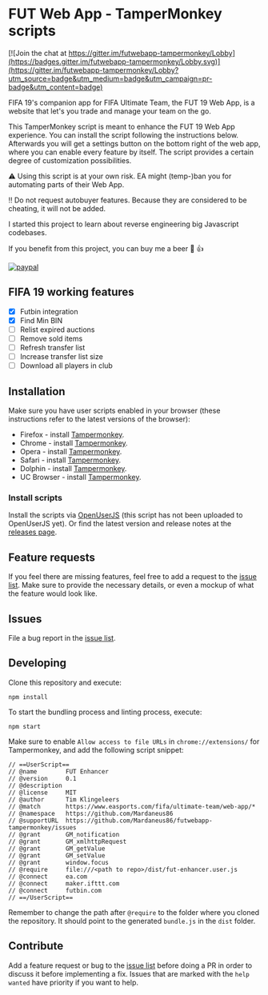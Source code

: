# FUT Web App - TamperMonkey scripts

[![Join the chat at https://gitter.im/futwebapp-tampermonkey/Lobby](https://badges.gitter.im/futwebapp-tampermonkey/Lobby.svg)](https://gitter.im/futwebapp-tampermonkey/Lobby?utm_source=badge&utm_medium=badge&utm_campaign=pr-badge&utm_content=badge)

FIFA 19's companion app for FIFA Ultimate Team, the FUT 19 Web App, is a website that let's you trade and manage your team on the go.

This TamperMonkey script is meant to enhance the FUT 19 Web App experience. You can install the script following the instructions below. Afterwards you will get a settings button on the bottom right of the web app, where you can enable every feature by itself. The script provides a certain degree of customization possibilities.

:warning: Using this script is at your own risk. EA might (temp-)ban you for automating parts of their Web App.

:bangbang: Do not request autobuyer features. Because they are considered to be cheating, it will not be added.

I started this project to learn about reverse engineering big Javascript codebases.

If you benefit from this project, you can buy me a beer :beers: :+1:

[![paypal](https://www.paypalobjects.com/en_US/i/btn/btn_donateCC_LG.gif)](https://www.paypal.com/cgi-bin/webscr?cmd=_s-xclick&hosted_button_id=VTXU8XUY8JS94)

## FIFA 19 working features
- [x] Futbin integration
- [x] Find Min BIN
- [ ] Relist expired auctions
- [ ] Remove sold items
- [ ] Refresh transfer list
- [ ] Increase transfer list size
- [ ] Download all players in club

## Installation
Make sure you have user scripts enabled in your browser (these instructions refer to the latest versions of the browser):

* Firefox - install [Tampermonkey](https://tampermonkey.net/?ext=dhdg&browser=firefox).
* Chrome - install [Tampermonkey](https://tampermonkey.net/?ext=dhdg&browser=chrome).
* Opera - install [Tampermonkey](https://tampermonkey.net/?ext=dhdg&browser=opera).
* Safari - install [Tampermonkey](https://tampermonkey.net/?ext=dhdg&browser=safari).
* Dolphin - install [Tampermonkey](https://tampermonkey.net/?ext=dhdg&browser=dolphin).
* UC Browser - install [Tampermonkey](https://tampermonkey.net/?ext=dhdg&browser=ucweb).

### Install scripts
Install the scripts via [OpenUserJS][install-script] (this script has not been uploaded to OpenUserJS yet). Or find the latest version and release notes at the [releases page](https://github.com/Mardaneus86/futwebapp-tampermonkey/releases).

## Feature requests
If you feel there are missing features, feel free to add a request to the [issue list][issue-list]. Make sure to provide the necessary details, or even a mockup of what the feature would look like.

## Issues
File a bug report in the [issue list][issue-list].

## Developing
Clone this repository and execute:
```
npm install
```

To start the bundling process and linting process, execute:
```
npm start
```

Make sure to enable `Allow access to file URLs` in `chrome://extensions/` for Tampermonkey, and add the following script snippet:
```
// ==UserScript==
// @name        FUT Enhancer
// @version     0.1
// @description
// @license     MIT
// @author      Tim Klingeleers
// @match       https://www.easports.com/fifa/ultimate-team/web-app/*
// @namespace   https://github.com/Mardaneus86
// @supportURL  https://github.com/Mardaneus86/futwebapp-tampermonkey/issues
// @grant       GM_notification
// @grant       GM_xmlhttpRequest
// @grant       GM_getValue
// @grant       GM_setValue
// @grant       window.focus
// @require     file:///<path to repo>/dist/fut-enhancer.user.js
// @connect     ea.com
// @connect     maker.ifttt.com
// @connect     futbin.com
// ==/UserScript==
```

Remember to change the path after `@require` to the folder where you cloned the repository. It should point to the generated `bundle.js` in the `dist` folder.

## Contribute
Add a feature request or bug to the [issue list][issue-list] before doing a PR in order to discuss it before implementing a fix. Issues that are marked with the `help wanted` have priority if you want to help.

[issue-list]: https://github.com/Mardaneus86/futwebapp-tampermonkey/issues
[install-script]: https://openuserjs.org/install/Mardaneus86/FUT_Enhancer.user.js
